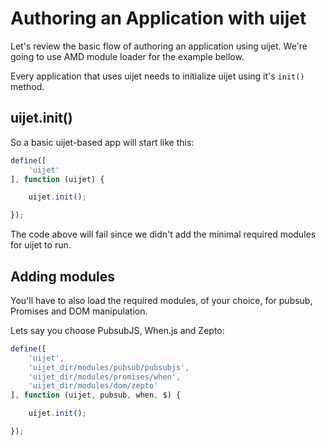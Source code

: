 # Authoring an Application with uijet

Let's review the basic flow of authoring an application using uijet.
We're going to use AMD module loader for the example bellow.

Every application that uses uijet needs to initialize uijet using it's `init()` method.

## uijet.init()

So a basic uijet-based app will start like this:

```javascript
define([
    'uijet'
], function (uijet) {

    uijet.init();

});
```

The code above will fail since we didn't add the minimal required modules for uijet to run.

## Adding modules

You'll have to also load the required modules, of your choice, for pubsub, Promises
and DOM manipulation.

Lets say you choose PubsubJS, When.js and Zepto:

```javascript
define([
    'uijet',
    'uijet_dir/modules/pubsub/pubsubjs',
    'uijet_dir/modules/promises/when',
    'uijet_dir/modules/dom/zepto'
], function (uijet, pubsub, when, $) {

    uijet.init();

});
```

